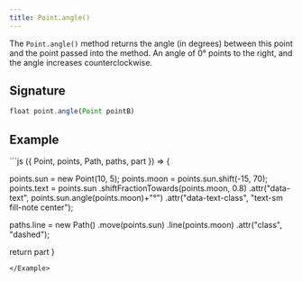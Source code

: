 ```yaml
---
title: Point.angle()
---
```


The `Point.angle()` method returns the angle (in degrees) between this point
and the point passed into the method. An angle of 0° points to the right, and
the angle increases counterclockwise.

## Signature

```js
float point.angle(Point pointB)
```

## Example

<Example caption="An example of the Point.angle() method">
```js
({ Point, points, Path, paths, part }) => {

  points.sun = new Point(10, 5);
  points.moon = points.sun.shift(-15, 70);
  points.text = points.sun
    .shiftFractionTowards(points.moon, 0.8)
    .attr("data-text", points.sun.angle(points.moon)+"°")
    .attr("data-text-class", "text-sm fill-note center");
  
  paths.line = new Path()
    .move(points.sun)
    .line(points.moon)
    .attr("class", "dashed");

  return part
}
```
</Example>

